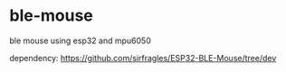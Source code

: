 # ble-mouse
ble mouse using esp32 and mpu6050

dependency:
https://github.com/sirfragles/ESP32-BLE-Mouse/tree/dev

